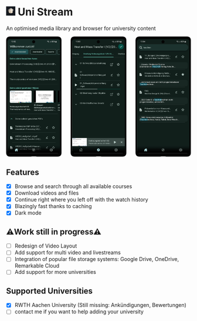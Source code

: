 # <img alt="Logo" src="https://github.com/Equirinya/uni_stream/blob/master/assets/icon/logo.png?raw=true" width="5%"> Uni Stream

An optimised media library and browser for university content

<div style="display:flex;justify-content:space-between;">
<img alt="Screenshot of Home View" src="https://github.com/Equirinya/uni_stream/blob/master/screenshots/Screenshot_Home_framed.png?raw=true" width="30%">   <img alt="Screenshot of Course View" src="https://github.com/Equirinya/uni_stream/blob/master/screenshots/Screenshot_Course_framed.png?raw=true" width="30%">   <img alt="Screenshot of Search View" src="https://github.com/Equirinya/uni_stream/blob/master/screenshots/Screenshot_Search_framed.png?raw=true" width="30%"></div>

## Features
 - [x] Browse and search through all available courses
 - [x] Download videos and files
 - [x] Continue right where you left off with the watch history
 - [x] Blazingly fast thanks to caching
 - [x] Dark mode

##  ⚠️Work still in progress⚠️
 - [ ] Redesign of Video Layout
 - [ ] Add support for multi video and livestreams
 - [ ] Integration of popular file storage systems: Google Drive, OneDrive, Remarkable Cloud
 - [ ] Add support for more universities

## Supported Universities
 - [x] RWTH Aachen University (Still missing: Ankündigungen, Bewertungen)
 - [ ] contact me if you want to help adding your university
